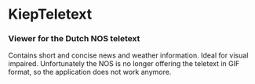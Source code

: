 # KiepTeletext
### Viewer for the Dutch NOS teletext

Contains short and concise news and weather information. Ideal for visual impaired.
Unfortunately the NOS is no longer offering the teletext in GIF format, so the application does not work anymore.
